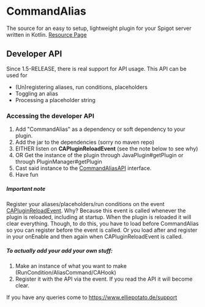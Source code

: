 # CommandAlias
The source for an easy to setup, lightweight plugin for your Spigot server written in Kotlin. [Resource Page](https://www.spigotmc.org/resources/commandalias.44362/)

## Developer API
Since 1.5-RELEASE, there is real support for API usage. This API can be used for
- (Un)registering aliases, run conditions, placeholders
- Toggling an alias
- Processing a placeholder string

### Accessing the developer API
1. Add "CommandAlias" as a dependency or soft dependency to your plugin. 
2. Add the jar to the dependencies (sorry no maven repo)
3. EITHER listen on **CAPluginReloadEvent** (see the note below to see why)
4. OR Get the instance of the plugin through JavaPlugin#getPlugin or through PluginManager#getPlugin 
5. Cast said instance to the 
[CommandAliasAPI](https://github.com/literallyEllie/CommandAlias/tree/master/src/main/kotlin/de/elliepotato/commandalias/CommandAliasAPI.kt) interface.
6. Have fun

##### Important note
Register your aliases/placeholders/run conditions on the event 
[CAPluginReloadEvent](https://github.com/literallyEllie/CommandAlias/tree/master/src/main/kotlin/de/elliepotato/commandalias/event/CAPluginReloadEvent.kt).
Why? Because this event is called whenever the plugin is reloaded, including at startup.
When the plugin is reloaded it will clear everything. Though, to do this, you have to load before CommandAlias so you can register before the event is called. Or you load after and register in your onEnable and then again when CAPluginReloadEvent is called.

##### To actually add your add your own stuff:
1. Make an instance of what you want to make (RunCondition/AliasCommand/CAHook)
2. Register it with the API via the event. If you read the API it will become clear.

If you have any queries come to https://www.elliepotato.de/support
